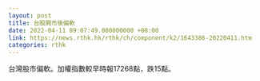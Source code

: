 ```yaml
---
layout: post
title: 台股開市後偏軟
date: 2022-04-11 09:07:49.000000000 +08:00
link: https://news.rthk.hk/rthk/ch/component/k2/1643386-20220411.htm
categories: rthk
---
```


台灣股市偏軟。加權指數較早時報17268點，跌15點。
